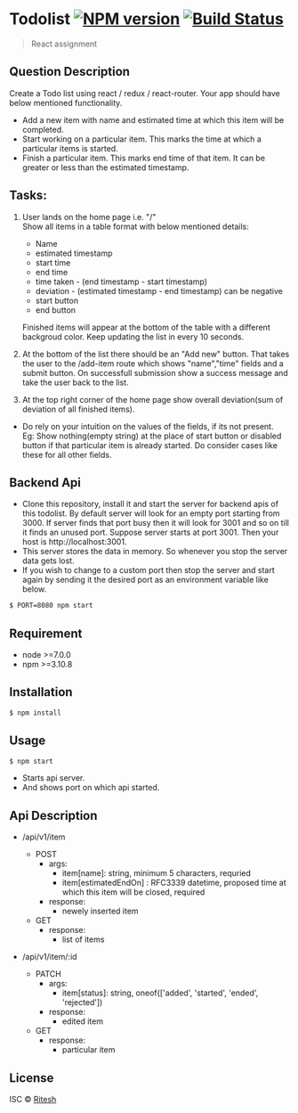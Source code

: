 # Todolist [![NPM version](https://badge.fury.io/js/todolist.svg)](https://npmjs.org/package/todolist) [![Build Status](https://travis-ci.org/tangobango5/todolist.svg?branch=master)](https://travis-ci.org/tangobango5/todolist)

> React assignment

## Question Description
Create a Todo list using react / redux / react-router. Your app should have below mentioned functionality.
* Add a new item with name and estimated time at which this item will be completed.
* Start working on a particular item. This marks the time at which a particular items is started.
* Finish a particular item. This marks end time of that item. It can be greater or less than the estimated timestamp.

## Tasks:
1) User lands on the home page i.e. "/" <br />
	Show all items in a table format with below mentioned details:
	- Name
	- estimated timestamp
	- start time
	- end time
	- time taken  - (end timestamp - start timestamp)
	- deviation - (estimated timestamp - end timestamp) can be negative
	- start button
	- end button

	Finished items will appear at the bottom of the table with a different backgroud color.
	Keep updating the list in every 10 seconds.

2) At the bottom of the list there should be an "Add new" button. That takes the user to the /add-item route which shows "name","time" fields and a submit button. On successfull submission show a success message and take the user back to the list.

3) At the top right corner of the home page show overall deviation(sum of deviation of all finished items).

* Do rely on your intuition on the values of the fields, if its not present. <br />
	Eg: Show nothing(empty string) at the place of start button or disabled button if that particular item is already started. Do consider cases like these for all other fields.

## Backend Api
* Clone this repository, install it and start the server for backend apis of this todolist. By default server will look for an empty port starting from 3000. If server finds that port busy then it will look for 3001 and so on till it finds an unused port.
Suppose server starts at port 3001. Then your host is http://localhost:3001.
* This server stores the data in memory. So whenever you stop the server data gets lost.
* If you wish to change to a custom port then stop the server and start again by sending it the desired port as an environment variable like below.
```sh
$ PORT=8080 npm start
```

## Requirement
* node >=7.0.0
* npm  >=3.10.8

## Installation

```sh
$ npm install
```

## Usage
```sh
$ npm start
```
* Starts api server.
* And shows port on which api started.

## Api Description
* /api/v1/item
  * POST
    * args:
      * item[name]: string, minimum 5 characters, requried
      * item[estimatedEndOn] : RFC3339 datetime, proposed time at which this item will be closed, required
    * response: 
      * newely inserted item
  * GET
    * response:
      * list of items

* /api/v1/item/:id
  * PATCH
    * args:
      * item[status]: string, oneof(['added', 'started', 'ended', 'rejected'])
    * response:
      * edited item
  * GET
    * response:
      * particular item



## License

ISC © [Ritesh](https://github.com/tangobango5/)
